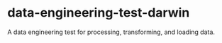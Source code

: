 # data-engineering-test-darwin
A data engineering test for processing, transforming, and loading data.
